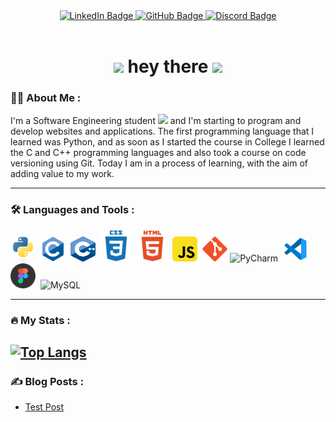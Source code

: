 <!-- ![c633c20ede82f0e0ced7d570dbe3a1f3](https://user-images.githubusercontent.com/70382532/138322189-2db8df52-9dcb-40a0-88a8-c365466bd33d.gif) //// ![fullmetal](https://tenor.com/view/fullmetal-alchemist-edward-elric-fma-alphonse-elric-anime-gif-23992482.gif)-->
<div id="header" align="center">
  <!-- <img src="https://media.giphy.com/media/M9gbBd9nbDrOTu1Mqx/giphy.gif" width="100"/> -->
<div id="badges">
  <a href="https://www.linkedin.com/in/jose-alexandre-da-silva-junior-38801613a/">
    <img src="https://img.shields.io/badge/LinkedIn-blue?style=for-the-badge&logo=linkedin&logoColor=white&style=for-the-badge" alt="LinkedIn Badge"/>
  </a>
  <a href="https://github.com/josealexandre87/">
    <img src="https://img.shields.io/badge/GitHub-black?style=for-the-badge&logo=GitHub&logoColor=white&style=for-the-badge" alt="GitHub Badge"/>
  </a>
  <a href="https://discord.com/channels/josealexandre87#4599">
    <img src="https://img.shields.io/badge/Discord-blueviolet?style=for-the-badge&logo=Discord&logoColor=white&style=for-the-badge" alt="Discord Badge"/>
  </a>
</div>
</div>
<div id="header" align="center">
<img src="https://komarev.com/ghpvc/?username=your-josealexandre87&style=for-the-badge&color=yellow" alt=""/>
  <h1>
<img src="https://tenor.com/view/fma-full-metal-alchemist-alchemy-transmutation-circle-edward-elric-gif-15873696.gif" width="150 height="150" /> hey there                                                                                
 <!--  <img src="https://media.giphy.com/media/vFKqnCdLPNOKc/giphy.gif" width="100 height="100" />  <img src="https://media.giphy.com/media/hvRJCLFzcasrR4ia7z/giphy.gif" width="60px"/>-->
 <img src="https://tenor.com/view/cat-computer-typing-fast-gif-5368357.gif" width="100px"/>
</h1>
</div>
<!-- <div align="center">
  <img src="https://media.giphy.com/media/dWesBcTLavkZuG35MI/giphy.gif" width="600" height="300"/> -->
</div>

<!-- --- -->

### :man_technologist: About Me :
I'm a Software Engineering student <img src="https://media.giphy.com/media/WUlplcMpOCEmTGBtBW/giphy.gif" width="30"> and I'm starting to program and develop websites and applications.
The first programming language that I learned was Python, and as soon as I started the course in College I learned the C and C++ programming languages and also took a course on code versioning using Git.
Today I am in a process of learning, with the aim of adding value to my work.

---

### :hammer_and_wrench: Languages and Tools :
<div>
  <img src="https://github.com/josealexandre87/josealexandre87/blob/main/Icons%20-%20Languages%20and%20Tools/python_icon.svg"  title="Python" alt="Python" width="40" height="40"/>&nbsp;
    <img src="https://github.com/josealexandre87/josealexandre87/blob/main/Icons%20-%20Languages%20and%20Tools/c_icon_original.svg"  title="C" alt="C" width="40" height="40"/>&nbsp;
    <img src="https://github.com/josealexandre87/josealexandre87/blob/main/Icons%20-%20Languages%20and%20Tools/c%2B%2B_logo_azul.svg"  title="C++" alt="C++" width="40" height="40"/>&nbsp;
  <img src="https://github.com/josealexandre87/josealexandre87/blob/main/Icons%20-%20Languages%20and%20Tools/css3_logo_icon_blue.svg"  title="CSS3" alt="CSS" width="50" height="50"/>&nbsp;
  <img src="https://github.com/josealexandre87/josealexandre87/blob/main/Icons%20-%20Languages%20and%20Tools/html5_logo_icon_orange.svg" title="HTML5" alt="HTML" width="50" height="50"/>&nbsp;
  <img src="https://github.com/josealexandre87/josealexandre87/blob/main/Icons%20-%20Languages%20and%20Tools/javascript_icon.svg" title="JavaScript" alt="JavaScript" width="40" height="40"/>&nbsp;
  <img src="https://github.com/josealexandre87/josealexandre87/blob/main/Icons%20-%20Languages%20and%20Tools/git_logo_icon.svg" title="Git" **alt="Git" width="40" height="40"/>
  <img src="https://github.com/josealexandre87/josealexandre87/blob/main/Icons%20-%20Languages%20and%20Tools/pycharm_alt_icon.ico"  title="PyCharm" alt="PyCharm" width="50" height="50"/>&nbsp;
  <img src="https://github.com/josealexandre87/josealexandre87/blob/main/Icons%20-%20Languages%20and%20Tools/vscode_icon.svg"  title="VSCode" alt="VSCode" width="40" height="40"/>&nbsp;
  <img src="https://github.com/josealexandre87/josealexandre87/blob/main/Icons%20-%20Languages%20and%20Tools/figma_logo_icon.svg"  title="Figma" alt="Figma" width="40" height="40"/>&nbsp;
  <img src="https://github.com/josealexandre87/josealexandre87/blob/main/Icons%20-%20Languages%20and%20Tools/mysql_logo.svg"  title="MySQL" alt="MySQL" width="40" height="40"/>&nbsp;
</div>

---

### :fire: My Stats :

<!--[![GitHub Streak](http://github-readme-streak-stats.herokuapp.com?user=josealexandre87&theme=chartreuse-dark&hide_border=true&date_format=j%2Fn%5B%2FY%5D)](https://git.io/streak-stats)-->

[![Top Langs](https://github-readme-stats.vercel.app/api/top-langs/?username=josealexandre87&&layout=compact&theme=chartreuse-dark)](https://github.com/anuraghazra/github-readme-stats)
---

### :writing_hand: Blog Posts :

<!-- BLOG-POST-LIST:START -->
- [Test Post](https://dev.to/itszed0/test-post-490g)
<!-- BLOG-POST-LIST:END -->

<!--
**josealexandre87/josealexandre87** is a ✨ _special_ ✨ repository because its `README.md` (this file) appears on your GitHub profile.

Here are some ideas to get you started:

- 🔭 I’m currently working on ...
- 🌱 I’m currently learning ...
- 👯 I’m looking to collaborate on ...
- 🤔 I’m looking for help with ...
- 💬 Ask me about ...
- 📫 How to reach me: ...
- 😄 Pronouns: ...
- ⚡ Fun fact: ...
-->
